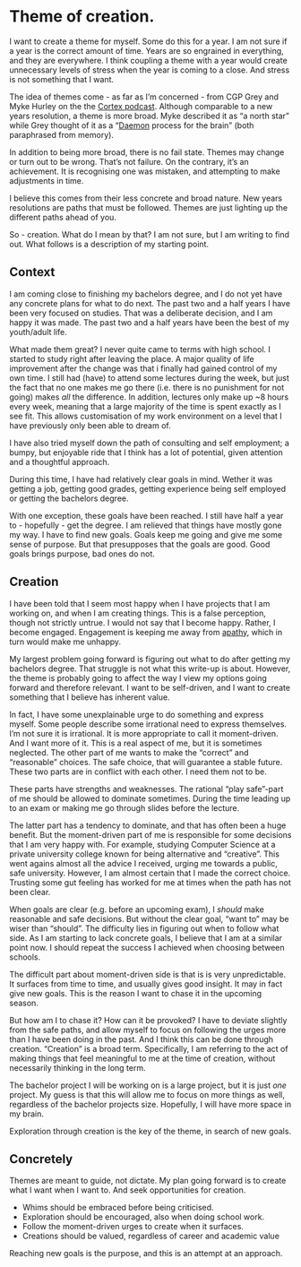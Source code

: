 # Theme of creation.

I want to create a theme for myself. Some do this for a year. I am not sure if a year is the correct amount of time. 
Years are so engrained in everything, and they are everywhere. I think coupling a theme with a year would create 
unnecessary levels of stress when the year is coming to a close. 
And stress is not something that I want. 

The idea of themes come - as far as I’m concerned - from CGP Grey and Myke Hurley on the the [Cortex podcast](https://www.relay.fm/cortex). 
Although comparable to a new years resolution, a theme is more broad. Myke described it as “a north star” while Grey thought 
of it as a “[Daemon](https://en.wikipedia.org/wiki/Daemon_(computing)) process for the brain” (both paraphrased from memory). 

In addition to being more broad, there is no fail state. Themes may change or turn out to be wrong. 
That’s not failure. On the contrary, it’s an achievement. It is recognising one was mistaken, and 
attempting to make adjustments in time. 

I believe this comes from their less concrete and broad nature. New years resolutions are paths that must
be followed. Themes are just lighting up the different paths ahead of you. 

So - creation. What do I mean by that? I am not sure, but I am writing to find out. 
What follows is a description of my starting point. 


## Context 
I am coming close to finishing my bachelors degree, and I do not yet have any concrete plans for what to do next. 
The past two and a half years I have been very focused on studies. That was a deliberate decision, and I am happy it was made. 
The past two and a half years have been the best of my youth/adult life. 

What made them great? I never quite came to terms with high school. I started to study right after leaving the place.
A major quality of life improvement after the change was that i finally had gained control of my own time. 
I still had (have) to attend some lectures during the week, but just the fact that no one makes me go there 
(i.e. there is no punishment for not going) makes _all_ the difference. In addition, lectures only make up ~8 hours 
every week, meaning that a large majority of the time is spent exactly as I see fit. This allows customisation of my 
work environment on a level that I have previously only been able to dream of. 

I have also tried myself down the path of consulting and self employment; a bumpy, but enjoyable ride that I think has a 
lot of potential, given attention and a thoughtful approach. 

During this time, I have had relatively clear goals in mind. Wether it was getting a job, getting good grades, 
getting experience being self employed or getting the bachelors degree. 

With one exception, these goals have been reached. I still have half a year to - hopefully - get the degree. 
I am relieved that things have mostly gone my way. I have to find new goals. Goals keep me going and give me some 
sense of purpose. But that presupposes that the goals are good. Good goals brings purpose, bad ones do not. 


## Creation 

I have been told that I seem most happy when I have projects that I am working on, and when I am creating things. 
This is a false perception, though not strictly untrue. I would not say that I become happy. Rather, I become engaged. 
Engagement is keeping me away from [apathy](https://en.wikipedia.org/wiki/Apathy), which in turn would make me unhappy. 

My largest problem going forward is figuring out what to do after getting my bachelors degree. That struggle is not 
what this write-up is about. However, the theme is probably going to affect the way I view my options going forward 
and therefore relevant. I want to be self-driven, and I want to create something that I believe has inherent value. 

In fact, I have some unexplainable urge to do something and express myself. Some people describe some irrational 
need to express themselves. I’m not sure it is irrational. It is more appropriate to call it moment-driven. And I want more of it. This is a real aspect of me, but it is sometimes neglected. 
The other part of me wants to make the “correct” and “reasonable” choices. The safe choice, that will guarantee a stable future. 
These two parts are in conflict with each other. I need them not to be. 

These parts have strengths and weaknesses. The rational “play safe”-part of me should be allowed to dominate sometimes. 
During the time leading up to an exam or making me go through slides before the lecture. 

The latter part has a tendency to dominate, and that has often been a huge benefit. But the moment-driven part of me 
is responsible for some decisions that I am very happy with. For example, studying Computer Science at a private university 
college known for being alternative and “creative”. This went agains almost all the advice I received, urging me towards a 
public, safe university. However, I am almost certain that I made the correct choice. Trusting some gut feeling has worked 
for me at times when the path has not been clear.

When goals are clear (e.g. before an upcoming exam), I _should_ make reasonable and safe decisions. But without the clear 
goal, “want to” may be wiser than “should”. The difficulty lies in figuring out when to follow what side. As I am starting 
to lack concrete goals, I believe that I am at a similar point now. I should repeat the success I achieved when choosing between schools. 

The difficult part about moment-driven side is that is is very unpredictable. It surfaces from time to time, and usually 
gives good insight. It may in fact give new goals. This is the reason I want to chase it in the upcoming season. 

But how am I to chase it? How can it be provoked? I have to deviate slightly from the safe paths, and allow myself to 
focus on following the urges more than I have been doing in the past. And I think this can be done through creation. 
“Creation” is a broad term. 
Specifically, I am referring to the act of making things that feel meaningful to me at the time of creation, without 
necessarily thinking in the long term. 

The bachelor project I will be working on is a large project, but it is just _one_ project. My guess is that this will 
allow me to focus on more things as well, regardless of the bachelor projects size. Hopefully, I will have more space in my brain. 

Exploration through creation is the key of the theme, in search of new goals. 

## Concretely 
Themes are meant to guide, not dictate. My plan going forward is to create what I want when I want to. 
And seek opportunities for creation. 

* Whims should be embraced before being criticised. 
* Exploration should be encouraged, also when doing school work. 
* Follow the moment-driven urges to create when it surfaces. 
* Creations should be valued, regardless of career and academic value 

Reaching new goals is the purpose, and this is an attempt at an approach.   
